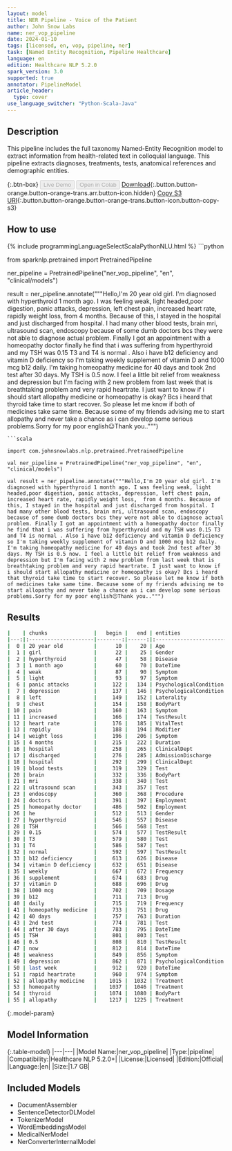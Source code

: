 ```yaml
---
layout: model
title: NER Pipeline - Voice of the Patient
author: John Snow Labs
name: ner_vop_pipeline
date: 2024-01-10
tags: [licensed, en, vop, pipeline, ner]
task: [Named Entity Recognition, Pipeline Healthcare]
language: en
edition: Healthcare NLP 5.2.0
spark_version: 3.0
supported: true
annotator: PipelineModel
article_header:
  type: cover
use_language_switcher: "Python-Scala-Java"
---
```


## Description

This pipeline includes the full taxonomy Named-Entity Recognition model to extract information from health-related text in colloquial language. This pipeline extracts diagnoses, treatments, tests, anatomical references and demographic entities.

{:.btn-box}
<button class="button button-orange" disabled>Live Demo</button>
<button class="button button-orange" disabled>Open in Colab</button>
[Download](https://s3.amazonaws.com/auxdata.johnsnowlabs.com/clinical/models/ner_vop_pipeline_en_5.2.0_3.0_1704889629578.zip){:.button.button-orange.button-orange-trans.arr.button-icon.hidden}
[Copy S3 URI](s3://auxdata.johnsnowlabs.com/clinical/models/ner_vop_pipeline_en_5.2.0_3.0_1704889629578.zip){:.button.button-orange.button-orange-trans.button-icon.button-copy-s3}

## How to use



<div class="tabs-box" markdown="1">
{% include programmingLanguageSelectScalaPythonNLU.html %}
```python

from sparknlp.pretrained import PretrainedPipeline

ner_pipeline = PretrainedPipeline("ner_vop_pipeline", "en", "clinical/models")

result = ner_pipeline.annotate("""Hello,I'm 20 year old girl. I'm diagnosed with hyperthyroid 1 month ago. I was feeling weak, light headed,poor digestion, panic attacks, depression, left chest pain, increased heart rate, rapidly weight loss,  from 4 months. Because of this, I stayed in the hospital and just discharged from hospital. I had many other blood tests, brain mri, ultrasound scan, endoscopy because of some dumb doctors bcs they were not able to diagnose actual problem. Finally I got an appointment with a homeopathy doctor finally he find that i was suffering from hyperthyroid and my TSH was 0.15 T3 and T4 is normal . Also i have b12 deficiency and vitamin D deficiency so I'm taking weekly supplement of vitamin D and 1000 mcg b12 daily. I'm taking homeopathy medicine for 40 days and took 2nd test after 30 days. My TSH is 0.5 now. I feel a little bit relief from weakness and depression but I'm facing with 2 new problem from last week that is breathtaking problem and very rapid heartrate. I just want to know if i should start allopathy medicine or homeopathy is okay? Bcs i heard that thyroid take time to start recover. So please let me know if both of medicines take same time. Because some of my friends advising me to start allopathy and never take a chance as i can develop some serious problems.Sorry for my poor english😐Thank you..""")

```
```scala

import com.johnsnowlabs.nlp.pretrained.PretrainedPipeline

val ner_pipeline = PretrainedPipeline("ner_vop_pipeline", "en", "clinical/models")

val result = ner_pipeline.annotate("""Hello,I'm 20 year old girl. I'm diagnosed with hyperthyroid 1 month ago. I was feeling weak, light headed,poor digestion, panic attacks, depression, left chest pain, increased heart rate, rapidly weight loss,  from 4 months. Because of this, I stayed in the hospital and just discharged from hospital. I had many other blood tests, brain mri, ultrasound scan, endoscopy because of some dumb doctors bcs they were not able to diagnose actual problem. Finally I got an appointment with a homeopathy doctor finally he find that i was suffering from hyperthyroid and my TSH was 0.15 T3 and T4 is normal . Also i have b12 deficiency and vitamin D deficiency so I'm taking weekly supplement of vitamin D and 1000 mcg b12 daily. I'm taking homeopathy medicine for 40 days and took 2nd test after 30 days. My TSH is 0.5 now. I feel a little bit relief from weakness and depression but I'm facing with 2 new problem from last week that is breathtaking problem and very rapid heartrate. I just want to know if i should start allopathy medicine or homeopathy is okay? Bcs i heard that thyroid take time to start recover. So please let me know if both of medicines take same time. Because some of my friends advising me to start allopathy and never take a chance as i can develop some serious problems.Sorry for my poor english😐Thank you..""")

```
</div>

## Results

```bash
|    | chunks               |   begin |   end | entities               |
|---:|:---------------------|--------:|------:|:-----------------------|
|  0 | 20 year old          |      10 |    20 | Age                    |
|  1 | girl                 |      22 |    25 | Gender                 |
|  2 | hyperthyroid         |      47 |    58 | Disease                |
|  3 | 1 month ago          |      60 |    70 | DateTime               |
|  4 | weak                 |      87 |    90 | Symptom                |
|  5 | light                |      93 |    97 | Symptom                |
|  6 | panic attacks        |     122 |   134 | PsychologicalCondition |
|  7 | depression           |     137 |   146 | PsychologicalCondition |
|  8 | left                 |     149 |   152 | Laterality             |
|  9 | chest                |     154 |   158 | BodyPart               |
| 10 | pain                 |     160 |   163 | Symptom                |
| 11 | increased            |     166 |   174 | TestResult             |
| 12 | heart rate           |     176 |   185 | VitalTest              |
| 13 | rapidly              |     188 |   194 | Modifier               |
| 14 | weight loss          |     196 |   206 | Symptom                |
| 15 | 4 months             |     215 |   222 | Duration               |
| 16 | hospital             |     258 |   265 | ClinicalDept           |
| 17 | discharged           |     276 |   285 | AdmissionDischarge     |
| 18 | hospital             |     292 |   299 | ClinicalDept           |
| 19 | blood tests          |     319 |   329 | Test                   |
| 20 | brain                |     332 |   336 | BodyPart               |
| 21 | mri                  |     338 |   340 | Test                   |
| 22 | ultrasound scan      |     343 |   357 | Test                   |
| 23 | endoscopy            |     360 |   368 | Procedure              |
| 24 | doctors              |     391 |   397 | Employment             |
| 25 | homeopathy doctor    |     486 |   502 | Employment             |
| 26 | he                   |     512 |   513 | Gender                 |
| 27 | hyperthyroid         |     546 |   557 | Disease                |
| 28 | TSH                  |     566 |   568 | Test                   |
| 29 | 0.15                 |     574 |   577 | TestResult             |
| 30 | T3                   |     579 |   580 | Test                   |
| 31 | T4                   |     586 |   587 | Test                   |
| 32 | normal               |     592 |   597 | TestResult             |
| 33 | b12 deficiency       |     613 |   626 | Disease                |
| 34 | vitamin D deficiency |     632 |   651 | Disease                |
| 35 | weekly               |     667 |   672 | Frequency              |
| 36 | supplement           |     674 |   683 | Drug                   |
| 37 | vitamin D            |     688 |   696 | Drug                   |
| 38 | 1000 mcg             |     702 |   709 | Dosage                 |
| 39 | b12                  |     711 |   713 | Drug                   |
| 40 | daily                |     715 |   719 | Frequency              |
| 41 | homeopathy medicine  |     733 |   751 | Drug                   |
| 42 | 40 days              |     757 |   763 | Duration               |
| 43 | 2nd test             |     774 |   781 | Test                   |
| 44 | after 30 days        |     783 |   795 | DateTime               |
| 45 | TSH                  |     801 |   803 | Test                   |
| 46 | 0.5                  |     808 |   810 | TestResult             |
| 47 | now                  |     812 |   814 | DateTime               |
| 48 | weakness             |     849 |   856 | Symptom                |
| 49 | depression           |     862 |   871 | PsychologicalCondition |
| 50 | last week            |     912 |   920 | DateTime               |
| 51 | rapid heartrate      |     960 |   974 | Symptom                |
| 52 | allopathy medicine   |    1015 |  1032 | Treatment              |
| 53 | homeopathy           |    1037 |  1046 | Treatment              |
| 54 | thyroid              |    1074 |  1080 | BodyPart               |
| 55 | allopathy            |    1217 |  1225 | Treatment              |
```

{:.model-param}
## Model Information

{:.table-model}
|---|---|
|Model Name:|ner_vop_pipeline|
|Type:|pipeline|
|Compatibility:|Healthcare NLP 5.2.0+|
|License:|Licensed|
|Edition:|Official|
|Language:|en|
|Size:|1.7 GB|

## Included Models

- DocumentAssembler
- SentenceDetectorDLModel
- TokenizerModel
- WordEmbeddingsModel
- MedicalNerModel
- NerConverterInternalModel